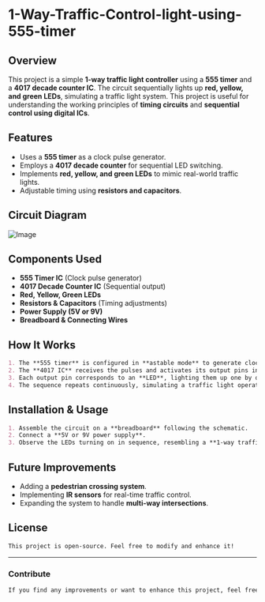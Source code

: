 # 1-Way-Traffic-Control-light-using-555-timer

## Overview
This project is a simple **1-way traffic light controller** using a **555 timer** and a **4017 decade counter IC**. The circuit sequentially lights up **red, yellow, and green LEDs**, simulating a traffic light system. This project is useful for understanding the working principles of **timing circuits** and **sequential control using digital ICs**.

## Features
- Uses a **555 timer** as a clock pulse generator.
- Employs a **4017 decade counter** for sequential LED switching.
- Implements **red, yellow, and green LEDs** to mimic real-world traffic lights.
- Adjustable timing using **resistors and capacitors**.

## Circuit Diagram
![Image](https://github.com/user-attachments/assets/c1540b37-ae12-417a-9166-21cb0504e4f3)


## Components Used
- **555 Timer IC** (Clock pulse generator)
- **4017 Decade Counter IC** (Sequential output)
- **Red, Yellow, Green LEDs**
- **Resistors & Capacitors** (Timing adjustments)
- **Power Supply (5V or 9V)**
- **Breadboard & Connecting Wires**

## How It Works
```markdown
1. The **555 timer** is configured in **astable mode** to generate clock pulses.
2. The **4017 IC** receives the pulses and activates its output pins in a sequence.
3. Each output pin corresponds to an **LED**, lighting them up one by one.
4. The sequence repeats continuously, simulating a traffic light operation.
```

## Installation & Usage
```markdown
1. Assemble the circuit on a **breadboard** following the schematic.
2. Connect a **5V or 9V power supply**.
3. Observe the LEDs turning on in sequence, resembling a **1-way traffic signal**.
```

## Future Improvements
- Adding a **pedestrian crossing system**.
- Implementing **IR sensors** for real-time traffic control.
- Expanding the system to handle **multi-way intersections**.

## License
```markdown
This project is open-source. Feel free to modify and enhance it!
```

---

### Contribute
```markdown
If you find any improvements or want to enhance this project, feel free to fork and submit a **pull request**!
```

